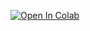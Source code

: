 [![Open In Colab](https://colab.research.google.com/assets/colab-badge.svg)](https://colab.research.google.com/github/sumit2663/SCT_TrackCode_TASK-02/blob/main/Customer_Segmentation_Using_K_Means_(TASK_2).ipynb)
